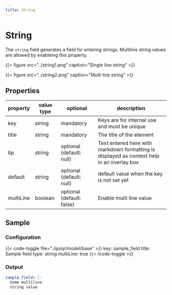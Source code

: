 ```yaml
---
title: String
---
```


# String

The `string` field generates a field for entering strings. Multiline string
values are allowed by enableing this property.

{{< figure src="../string1.png" caption="Single line string" >}}

{{< figure src="../string2.png" caption="Multi line string" >}}

## Properties

| property  | value type | optional                  | description                                                                               |
|-----------|------------|---------------------------|-------------------------------------------------------------------------------------------|
| key       | string     | mandatory                 | Keys are for internal use and must be unique                                              |
| title     | string     | mandatory                 | The title of the element                                                                  |
| tip       | string     | optional (default: null)  | Text entered here with markdown formatting is displayed as context help in an overlay box |
| default   | string     | optional (default: null)  | default value when the key is not set yet                                                 |
| multiLine | boolean    | optional (default: false) | Enable multi line value                                                                   |

## Sample

### Configuration

{{< code-toggle file="./quiqr/model/base" >}}
key: sample_field
title: Sample field
type: string
multiLine: true
{{< /code-toggle >}}

### Output

```yaml
sample_field: |-
  Some multiline
  string value
```
